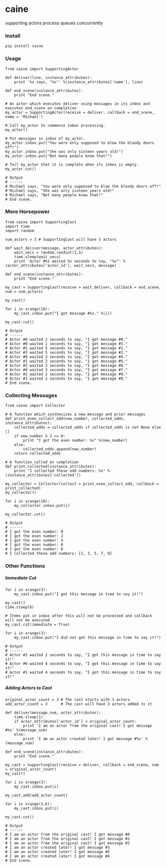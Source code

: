 caine
=====

supporting actors process queues concurrently

### Install

<pre><code>pip install caine</code></pre>

### Usage

<pre><code>from caine import SupportingActor

def deliver(line, instance_attributes):
    print '%s says, "%s"' %(instance_attributes['name'], line)

def end_scene(instance_attributes):
    print "End scene."

# An actor which executes deliver using messages in its inbox and executes end_scene on completion
my_actor = SupportingActor(receive = deliver, callback = end_scene, name = 'Michael')

# Call my_actor to commence inbox processing.
my_actor()

# Put messages in inbox of my_actor.
my_actor.inbox.put("You were only supposed to blow the bloody doors off!")
my_actor.inbox.put("She was only sixteen years old!")
my_actor.inbox.put("Not many people know that!")

# Tell my_actor that it is complete when its inbox is empty.
my_actor.cut()</code></pre>

<pre><code># Output
# ------
# Michael says, "You were only supposed to blow the bloody doors off!"
# Michael says, "She was only sixteen years old!"
# Michael says, "Not many people know that!"
# End scene.</code></pre>

### More Horsepower

<pre><code>from caine import SupportingCast
import time
import random

num_actors = 3 # SupportingCast will have 3 actors

def wait_deliver(message, actor_attributes):
    wait_secs = random.randint(1,5)
    time.sleep(wait_secs)
    print 'Actor #%s waited %s seconds to say, "%s"' %(actor_attributes['actor_id'], wait_secs, message)

def end_scene(instance_attributes):
    print "End scene."

my_cast = SupportingCast(receive = wait_deliver, callback = end_scene, num = num_actors)

my_cast()

for i in xrange(10):
    my_cast.inbox.put("I got message #%s." %(i))

my_cast.cut()</code></pre>

<pre><code># Output
# ------
# Actor #0 waited 2 seconds to say, "I got message #0."
# Actor #0 waited 1 seconds to say, "I got message #3."
# Actor #1 waited 5 seconds to say, "I got message #1."
# Actor #2 waited 5 seconds to say, "I got message #2."
# Actor #0 waited 3 seconds to say, "I got message #4."
# Actor #1 waited 2 seconds to say, "I got message #5."
# Actor #2 waited 2 seconds to say, "I got message #6."
# Actor #0 waited 3 seconds to say, "I got message #7."
# Actor #2 waited 2 seconds to say, "I got message #9."
# Actor #1 waited 2 seconds to say, "I got message #8."
# End scene.</code></pre>

### Collecting Messages

<pre><code>from caine import Collector

# A function which synthesizes a new message and prior messages
def print_even_collect_odd(new_number, collected_odds, instance_attributes):
    collected_odds = collected_odds if collected_odds is not None else []
    if new_number % 2 == 0: 
        print "I got the even number: %s" %(new_number)
    else: 
        collected_odds.append(new_number)
    return collected_odds

# A function called on completion
def print_collected(instance_attributes):
    print "I collected these odd numbers: %s" %(instance_attributes['collected'])

my_collector = Collector(collect = print_even_collect_odd, callback = print_collected)
my_collector()

for i in xrange(10):
    my_collector.inbox.put(i)

my_collector.cut()</code></pre>

<pre><code># Output
# ------
# I got the even number: 0
# I got the even number: 2
# I got the even number: 4
# I got the even number: 6
# I got the even number: 8
# I collected these odd numbers: [1, 3, 5, 7, 9]</code></pre>

### Other Functions

##### Immediate Cut

<pre><code>for i in xrange(3):
    my_cast.inbox.put("I got this message in time to say it!")

my_cast()
time.sleep(6)

# Items put in inbox after this will not be processed and callback will not be executed
my_cast.cut(immediate = True) 

for i in xrange(3):
    my_cast.inbox.put("I did not get this message in time to say it!")</code></pre>

<pre><code># Output
# ------
# Actor #2 waited 2 seconds to say, "I got this message in time to say it!"
# Actor #0 waited 4 seconds to say, "I got this message in time to say it!"
# Actor #1 waited 4 seconds to say, "I got this message in time to say it!"</code></pre>

##### Adding Actors to Cast

<pre><code>original_actor_count = 3 # The cast starts with 3 actors
add_actor_count = 3      # The cast will have 3 actors added to it

def deliver(message_num, actor_attributes):
    time.sleep(1)
    if actor_attributes['actor_id'] < original_actor_count:
        print 'I am an actor from the original cast! I got message #%s' %(message_num)
    else:
        print 'I am an actor created later! I got message #%s' %(message_num)

def end_scene(instance_attributes):
    print "End scene."

my_cast = SupportingCast(receive = deliver, callback = end_scene, num = original_actor_count)
my_cast()

for i in xrange(3):
    my_cast.inbox.put(i)

my_cast.add(add_actor_count)

for i in xrange(3,6):
    my_cast.inbox.put(i)

my_cast.cut()</code></pre>

<pre><code># Output
# ------
# I am an actor from the original cast! I got message #0
# I am an actor from the original cast! I got message #1
# I am an actor from the original cast! I got message #2
# I am an actor created later! I got message #3
# I am an actor created later! I got message #5
# I am an actor created later! I got message #4
# End scene.</code></pre>
